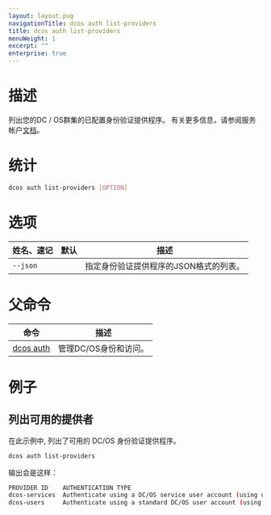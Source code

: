 ```yaml
---
layout: layout.pug
navigationTitle: dcos auth list-providers
title: dcos auth list-providers
menuWeight: 1
excerpt: ""
enterprise: true
---
```

# 描述

列出您的DC / OS群集的已配置身份验证提供程序。 有关更多信息，请参阅服务帐户[文档](/1.10/security/ent/service-auth/)。

# 统计

```bash
dcos auth list-providers [OPTION]
```

# 选项

| 姓名、速记    | 默认 | 描述                    |
| -------- | -- | --------------------- |
| `--json` |    | 指定身份验证提供程序的JSON格式的列表。 |

# 父命令

| 命令                                                  | 描述            |
| --------------------------------------------------- | ------------- |
| [dcos auth](/1.10/cli/command-reference/dcos-auth/) | 管理DC/OS身份和访问。 |

# 例子

## 列出可用的提供者

在此示例中, 列出了可用的 DC/OS 身份验证提供程序。

```bash
dcos auth list-providers
```

输出会是这样：

```bash
PROVIDER ID    AUTHENTICATION TYPE                                                               
dcos-services  Authenticate using a DC/OS service user account (using username and private key)  
dcos-users     Authenticate using a standard DC/OS user account (using username and password)   
```